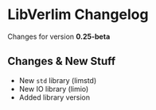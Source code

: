# LibVerlim Changelog

Changes for version **0.25-beta**

## Changes & New Stuff
* New `std` library (limstd)
* New IO library (limio)
* Added library version

